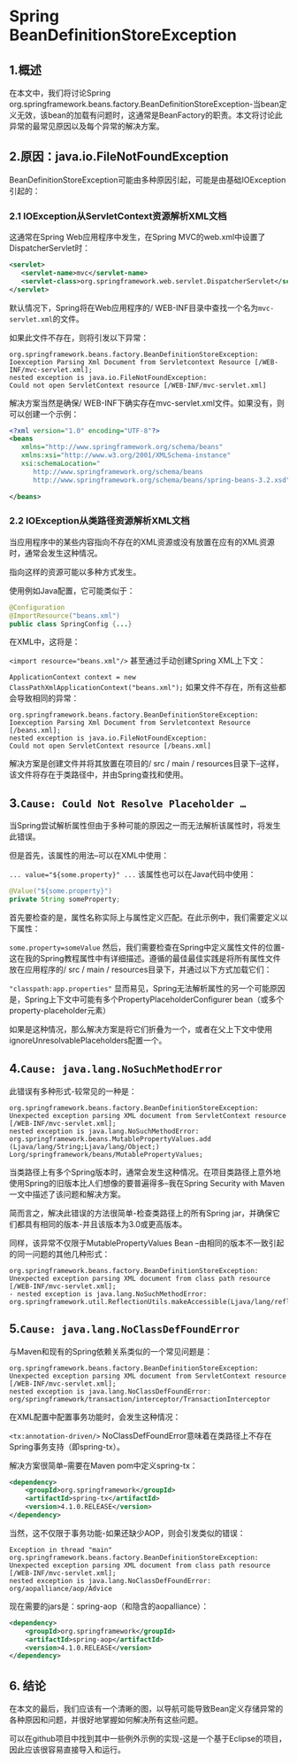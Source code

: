 # Spring BeanDefinitionStoreException

## 1.概述
在本文中，我们将讨论Spring org.springframework.beans.factory.BeanDefinitionStoreException-当bean定义无效，该bean的加载有问题时，这通常是BeanFactory的职责。本文将讨论此异常的最常见原因以及每个异常的解决方案。

## 2.原因：java.io.FileNotFoundException
BeanDefinitionStoreException可能由多种原因引起，可能是由基础IOException引起的：

### 2.1 IOException从ServletContext资源解析XML文档
这通常在Spring Web应用程序中发生，在Spring MVC的web.xml中设置了DispatcherServlet时：

```xml
<servlet>  
   <servlet-name>mvc</servlet-name>  
   <servlet-class>org.springframework.web.servlet.DispatcherServlet</servlet-class>  
</servlet>
```

默认情况下，Spring将在Web应用程序的/ WEB-INF目录中查找一个名为`mvc-servlet.xml`的文件。

如果此文件不存在，则将引发以下异常：

```console
org.springframework.beans.factory.BeanDefinitionStoreException: 
Ioexception Parsing Xml Document from Servletcontext Resource [/WEB-INF/mvc-servlet.xml]; 
nested exception is java.io.FileNotFoundException: 
Could not open ServletContext resource [/WEB-INF/mvc-servlet.xml]
```

解决方案当然是确保/ WEB-INF下确实存在mvc-servlet.xml文件。如果没有，则可以创建一个示例：

```xml
<?xml version="1.0" encoding="UTF-8"?>
<beans
   xmlns="http://www.springframework.org/schema/beans"
   xmlns:xsi="http://www.w3.org/2001/XMLSchema-instance"
   xsi:schemaLocation="
      http://www.springframework.org/schema/beans 
      http://www.springframework.org/schema/beans/spring-beans-3.2.xsd" >
 
</beans>
```

### 2.2 IOException从类路径资源解析XML文档
当应用程序中的某些内容指向不存在的XML资源或没有放置在应有的XML资源时，通常会发生这种情况。

指向这样的资源可能以多种方式发生。

使用例如Java配置，它可能类似于：

```java
@Configuration
@ImportResource("beans.xml")
public class SpringConfig {...}
```

在XML中，这将是：

`<import resource="beans.xml"/>`
甚至通过手动创建Spring XML上下文：

`ApplicationContext context = new ClassPathXmlApplicationContext("beans.xml");`
如果文件不存在，所有这些都会导致相同的异常：

```
org.springframework.beans.factory.BeanDefinitionStoreException: 
Ioexception Parsing Xml Document from Servletcontext Resource [/beans.xml]; 
nested exception is java.io.FileNotFoundException: 
Could not open ServletContext resource [/beans.xml]
```

解决方案是创建文件并将其放置在项目的/ src / main / resources目录下–这样，该文件将存在于类路径中，并由Spring查找和使用。

## 3.`Cause: Could Not Resolve Placeholder …`
当Spring尝试解析属性但由于多种可能的原因之一而无法解析该属性时，将发生此错误。


但是首先，该属性的用法–可以在XML中使用：

`... value="${some.property}" ...`
该属性也可以在Java代码中使用：

```java
@Value("${some.property}")
private String someProperty;
```

首先要检查的是，属性名称实际上与属性定义匹配。在此示例中，我们需要定义以下属性：

`some.property=someValue`
然后，我们需要检查在Spring中定义属性文件的位置-这在我的Spring教程属性中有详细描述。遵循的最佳最佳实践是将所有属性文件放在应用程序的/ src / main / resources目录下，并通过以下方式加载它们：

`"classpath:app.properties"`
显而易见，Spring无法解析属性的另一个可能原因是，Spring上下文中可能有多个PropertyPlaceholderConfigurer bean（或多个property-placeholder元素）

如果是这种情况，那么解决方案是将它们折叠为一个，或者在父上下文中使用ignoreUnresolvablePlaceholders配置一个。

## 4.`Cause: java.lang.NoSuchMethodError`
此错误有多种形式-较常见的一种是：

```console
org.springframework.beans.factory.BeanDefinitionStoreException:
Unexpected exception parsing XML document from ServletContext resource [/WEB-INF/mvc-servlet.xml];
nested exception is java.lang.NoSuchMethodError:
org.springframework.beans.MutablePropertyValues.add (Ljava/lang/String;Ljava/lang/Object;)
Lorg/springframework/beans/MutablePropertyValues;
```

当类路径上有多个Spring版本时，通常会发生这种情况。在项目类路径上意外地使用Spring的旧版本比人们想像的要普遍得多–我在Spring Security with Maven一文中描述了该问题和解决方案。

简而言之，解决此错误的方法很简单-检查类路径上的所有Spring jar，并确保它们都具有相同的版本-并且该版本为3.0或更高版本。

同样，该异常不仅限于MutablePropertyValues Bean –由相同的版本不一致引起的同一问题的其他几种形式：

```
org.springframework.beans.factory.BeanDefinitionStoreException:
Unexpected exception parsing XML document from class path resource [/WEB-INF/mvc-servlet.xml];
- nested exception is java.lang.NoSuchMethodError:
org.springframework.util.ReflectionUtils.makeAccessible(Ljava/lang/reflect/Constructor;)V
```

## 5.`Cause: java.lang.NoClassDefFoundError`
与Maven和现有的Spring依赖关系类似的一个常见问题是：

```
org.springframework.beans.factory.BeanDefinitionStoreException:
Unexpected exception parsing XML document from ServletContext resource [/WEB-INF/mvc-servlet.xml];
nested exception is java.lang.NoClassDefFoundError: 
org/springframework/transaction/interceptor/TransactionInterceptor
```

在XML配置中配置事务功能时，会发生这种情况：

`<tx:annotation-driven/>`
NoClassDefFoundError意味着在类路径上不存在Spring事务支持（即spring-tx）。


解决方案很简单–需要在Maven pom中定义spring-tx：

```xml
<dependency>
    <groupId>org.springframework</groupId>
    <artifactId>spring-tx</artifactId>
    <version>4.1.0.RELEASE</version>
</dependency>
```

当然，这不仅限于事务功能-如果还缺少AOP，则会引发类似的错误：

```
Exception in thread "main" org.springframework.beans.factory.BeanDefinitionStoreException: 
Unexpected exception parsing XML document from class path resource [/WEB-INF/mvc-servlet.xml]; 
nested exception is java.lang.NoClassDefFoundError: 
org/aopalliance/aop/Advice
```

现在需要的jars是：spring-aop（和隐含的aopalliance）：

```xml
<dependency>
    <groupId>org.springframework</groupId>
    <artifactId>spring-aop</artifactId>
    <version>4.1.0.RELEASE</version>
</dependency>
```

## 6. 结论
在本文的最后，我们应该有一个清晰的图，以导航可能导致Bean定义存储异常的各种原因和问题，并很好地掌握如何解决所有这些问题。

可以在github项目中找到其中一些例外示例的实现-这是一个基于Eclipse的项目，因此应该很容易直接导入和运行。